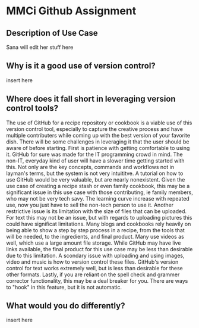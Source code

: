 # MMCi Github Assignment

## Description of Use Case
Sana will edit her stuff here

## Why is it a good use of version control?
insert here

## Where does it fall short in leveraging version control tools?
The use of GitHub for a recipe repository or cookbook is a viable use of this version control tool, especially to capture the creative process and have multiple contributers while coming up with the best version of your favorite dish. There will be some challenges in leveraging it that the user should be aware of before starting. First is patience with getting comfortable to using it. GitHub for sure was made for the IT programming crowd in mind. The non-IT, everyday kind of user will have a slower time getting started with this. Not only are the key concepts, commands and workflows not in layman's terms, but the system is not very intuititve. A tutorial on how to use GitHub would be very valuable, but are nearly nonexistent. Given the use case of creating a recipe stash or even family cookbook, this may be a significant issue in this use case with those contributing, ie family members, who may not be very tech savy. The learning curve increase with repeated use, now you just have to sell the non-tech person to use it.
Another restrictive issue is its limitation with the size of files that can be uploaded. For text this may not be an issue, but with regards to uploading pictures this could have significat limitations.  Many blogs and cookbooks rely heavily on being able to show a step by step process in a recipe, from the tools that will be needed, to the ingredients, and final product. Many use videos as well, which use a large amount file storage. While GitHub may have live links available, the final product for this use case may be less than desirable due to this limitation. A scondary issue with uploading and using images, video and music is how to version control these files. GitHub's version control for text works extremely well, but is less than desirable for these other formats.
Lastly, if you are reliant on the spell check and grammer corrector functionality, this may be a deal breaker for you. There are ways to "hook" in this feature, but it is not automatic.



## What would you do differently?
insert here
